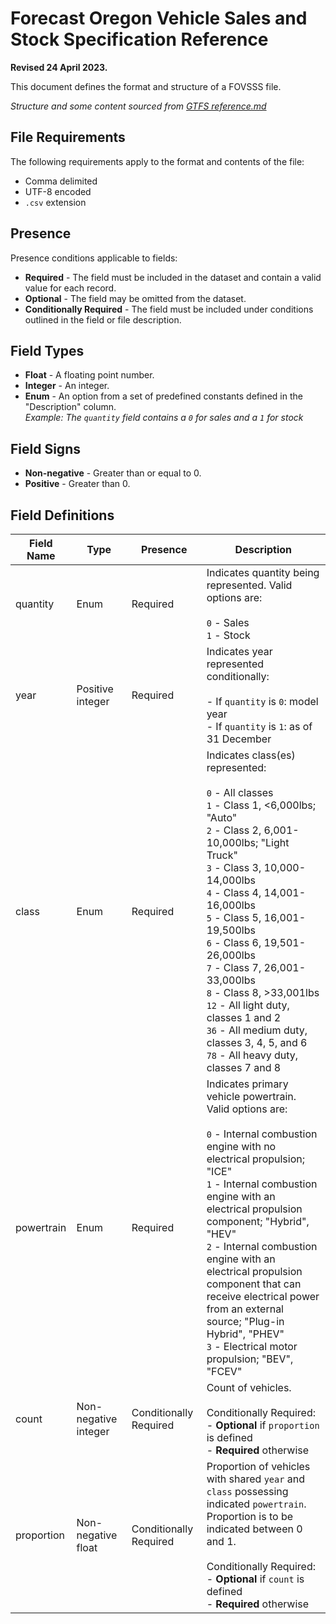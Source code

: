 # Forecast Oregon Vehicle Sales and Stock Specification Reference

**Revised 24 April 2023.**

This document defines the format and structure of a FOVSSS file.

_Structure and some content sourced from [GTFS reference.md](https://github.com/google/transit/blob/master/gtfs/spec/en/reference.md)_

## File Requirements

The following requirements apply to the format and contents of the file:

- Comma delimited
- UTF-8 encoded
- `.csv` extension

## Presence

Presence conditions applicable to fields:

- **Required** - The field must be included in the dataset and contain a valid value for each record.
- **Optional** - The field may be omitted from the dataset.
- **Conditionally Required** - The field must be included under conditions outlined in the field or file description.

## Field Types

- **Float** - A floating point number.
- **Integer** - An integer.
- **Enum** - An option from a set of predefined constants defined in the "Description" column. <br> _Example: The `quantity` field contains a `0` for sales and a `1` for stock_

## Field Signs

- **Non-negative** - Greater than or equal to 0.
- **Positive** - Greater than 0.

## Field Definitions

| **Field Name** | **Type** | **Presence** | **Description** |
|---|---|---|---|
| quantity | Enum | Required | Indicates quantity being represented. Valid options are:<br><br>`0` - Sales<br>`1` - Stock |
| year | Positive integer | Required | Indicates year represented conditionally:<br><br>- If `quantity` is `0`: model year<br>- If `quantity` is `1`: as of 31 December |
| class | Enum | Required | Indicates class(es) represented:<br><br>`0` - All classes<br>`1` - Class 1, <6,000lbs; "Auto"<br>`2` - Class 2, 6,001-10,000lbs; "Light Truck"<br>`3` - Class 3, 10,000-14,000lbs<br>`4` - Class 4, 14,001-16,000lbs<br>`5` - Class 5, 16,001-19,500lbs<br>`6` - Class 6, 19,501-26,000lbs<br>`7` - Class 7, 26,001-33,000lbs<br>`8` - Class 8, >33,001lbs<br>`12` - All light duty, classes 1 and 2<br>`36` - All medium duty, classes 3, 4, 5, and 6<br>`78` - All heavy duty, classes 7 and 8 |
| powertrain | Enum | Required | Indicates primary vehicle powertrain. Valid options are:<br><br>`0` - Internal combustion engine with no electrical propulsion; "ICE"<br>`1` - Internal combustion engine with an electrical propulsion component; "Hybrid", "HEV"<br>`2` - Internal combustion engine with an electrical propulsion component that can receive electrical power from an external source; "Plug-in Hybrid", "PHEV"<br>`3` - Electrical motor propulsion; "BEV", "FCEV" |
| count | Non-negative integer | Conditionally Required | Count of vehicles.<br><br>Conditionally Required:<br>- **Optional** if `proportion` is defined<br>- **Required** otherwise |
| proportion | Non-negative float | Conditionally Required | Proportion of vehicles with shared `year` and `class` possessing indicated `powertrain`. Proportion is to be indicated between 0 and 1.<br><br>Conditionally Required:<br>- **Optional** if `count` is defined<br>- **Required** otherwise |
